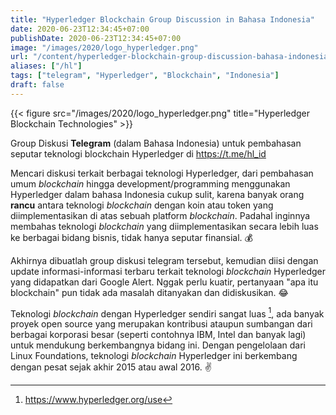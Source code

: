 ```yaml
---
title: "Hyperledger Blockchain Group Discussion in Bahasa Indonesia"
date: 2020-06-23T12:34:45+07:00
publishDate: 2020-06-23T12:34:45+07:00
image: "/images/2020/logo_hyperledger.png"
url: "/content/hyperledger-blockchain-group-discussion-bahasa-indonesia"
aliases: ["/hl"]
tags: ["telegram", "Hyperledger", "Blockchain", "Indonesia"]
draft: false
---
```


{{< figure src="/images/2020/logo_hyperledger.png" title="Hyperledger Blockchain Technologies" >}}

Group Diskusi **Telegram** (dalam Bahasa Indonesia) untuk pembahasan seputar teknologi blockchain Hyperledger di https://t.me/hl_id

Mencari diskusi terkait berbagai teknologi Hyperledger, dari pembahasan umum _blockchain_ hingga development/programming menggunakan Hyperledger dalam bahasa Indonesia cukup sulit, karena banyak orang **rancu** antara teknologi _blockchain_ dengan koin atau token yang diimplementasikan di atas sebuah platform _blockchain_. Padahal inginnya membahas teknologi _blockchain_ yang diimplementasikan secara lebih luas ke berbagai bidang bisnis, tidak hanya seputar finansial. :moneybag:

Akhirnya dibuatlah group diskusi telegram tersebut, kemudian diisi dengan update informasi-informasi terbaru terkait teknologi _blockchain_ Hyperledger yang didapatkan dari Google Alert. Nggak perlu kuatir, pertanyaan "apa itu blockchain" pun tidak ada masalah ditanyakan dan didiskusikan. :joy:

Teknologi _blockchain_ dengan Hyperledger sendiri sangat luas [^1], ada banyak proyek open source yang merupakan kontribusi ataupun sumbangan dari berbagai korporasi besar (seperti contohnya IBM, Intel dan banyak lagi) untuk mendukung berkembangnya bidang ini. Dengan pengelolaan dari Linux Foundations, teknologi _blockchain_ Hyperledger ini berkembang dengan pesat sejak akhir 2015 atau awal 2016. :v:

[^1]: https://www.hyperledger.org/use